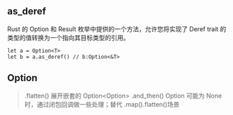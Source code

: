 ## as_deref

Rust 的 Option 和 Result 枚举中提供的一个方法，允许您将实现了 Deref trait 的类型的值转换为一个指向其目标类型的引用。

```
let a = Option<T>
let b = a.as_deref() // b:Option<&T>
```

## Option

> .flatten() 展开嵌套的 Option<Option<T>>
> .and_then() Option 可能为 None 时，通过闭包回调做一些处理；替代 .map().flatten()场景
